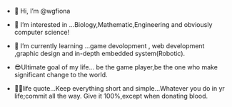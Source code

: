 - 👋 Hi, I’m @wgfiona
- 👀 I’m interested in ...Biology,Mathematic,Engineering and obviously computer science!
- 🌱 I’m currently learning ...game devolopment , web development ,graphic design and in-depth embedded system(Robotic).
- 😎Ultimate goal of my life... be the game player,be the one who make significant change to the world.

- 🐱‍🐉life quote...Keep everything short and simple...Whatever you do in yr life;commit all the way. Give it 100%,except when donating blood.
<!---
wgfiona/wgfiona is a ✨ special ✨ repository because its `README.md` (this file) appears on your GitHub profile.
You can click the Preview link to take a look at your changes.
--->
